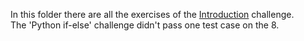In this folder there are all the exercises of the [Introduction](https://www.hackerrank.com/domains/python/py-introduction) challenge.<br>
The 'Python if-else' challenge didn't pass one test case on the 8. 
